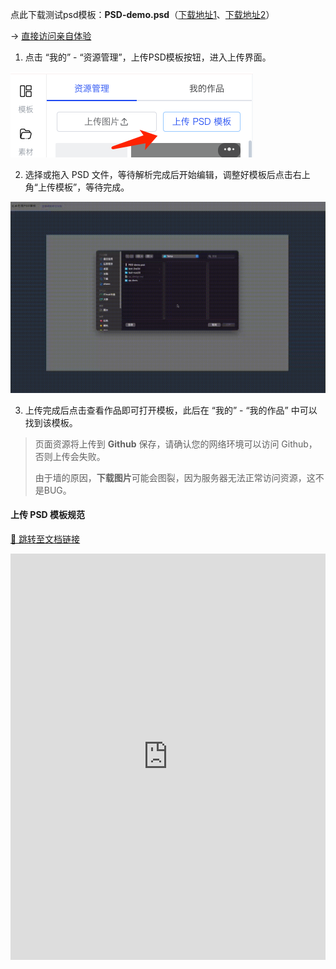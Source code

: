 
点此下载测试psd模板：**PSD-demo.psd**（[下载地址1](/PSD-demo.psd)、[下载地址2](https://fastly.jsdelivr.net/gh/palxiao/xp-docs@main/docs/PSD-demo.psd)）

-> [直接访问亲自体验](https://design.palxp.com/psd)

1. 点击 “我的” - “资源管理”，上传PSD模板按钮，进入上传界面。

![](../images/2023-7-16-1689515020743.png)

2. 选择或拖入 PSD 文件，等待解析完成后开始编辑，调整好模板后点击右上角“上传模板”，等待完成。

![](../images/2023-7-16-1689516051326.gif)

3. 上传完成后点击查看作品即可打开模板，此后在 “我的” - “我的作品” 中可以找到该模板。


> 页面资源将上传到 **Github** 保存，请确认您的网络环境可以访问 Github，否则上传会失败。
> 
> 由于墙的原因，**下载图片**可能会图裂，因为服务器无法正常访问资源，这不是BUG。

#### 上传 PSD 模板规范

[🔗 跳转至文档链接](https://www.kdocs.cn/l/clmBsIkhve8d)

<iframe height=650 width=100% src="https://www.kdocs.cn/l/clmBsIkhve8d" frameborder=0 allowfullscreen />